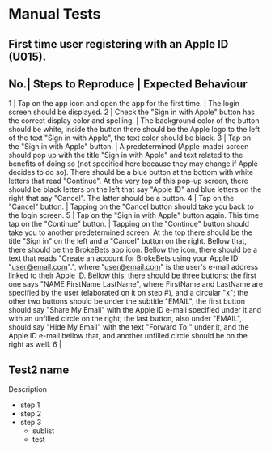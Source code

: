 # Manual Tests

First time user registering with an Apple ID (U015).
---
No.| Steps to Reproduce | Expected Behaviour 
--------------------------------------------
 1 | Tap on the app icon and open the app for the first time. | The login screen should be displayed.
 2 | Check the "Sign in with Apple" button has the correct display color and spelling. | The background color of the button should be white, inside the button there should be the Apple logo to the left of the text "Sign in with Apple", the text color should be black.
 3 | Tap on the "Sign in with Apple" button. | A predetermined (Apple-made) screen should pop up with the title "Sign in with Apple" and text related to the benefits of doing so (not specified here because they may change if Apple decides to do so). There should be a blue button at the bottom with white letters that read "Continue". At the very top of this pop-up screen, there should be black letters on the left that say "Apple ID" and blue letters on the right that say "Cancel". The latter should be a button.
 4 | Tap on the "Cancel" button. | Tapping on the "Cancel button should take you back to the login screen.
 5 | Tap on the "Sign in with Apple" button again. This time tap on the "Continue" button. | Tapping on the "Continue" button should take you to another predetermined screen. At the top there should be the title "Sign in" on the left and a "Cancel" button on the right. Bellow that, there should be the BrokeBets app icon. Bellow the icon, there should be a text that reads "Create an account for BrokeBets using your Apple ID "user@email.com".", where "user@email.com" is the user's e-mail address linked to their Apple ID. Bellow this, there should be three buttons: the first one says "NAME FirstName LastName", where FirstName and LastName are specified by the user (elaborated on it on step #), and a circular "x"; the other two buttons should be under the subtitle "EMAIL", the first button should say "Share My Email" with the Apple ID e-mail specified under it and with an unfilled circle on the right; the last button, also under "EMAIL", should say "Hide My Email" with the text "Forward To:" under it, and the Apple ID e-mail bellow that, and another unfilled circle should be on the right as well.
 6 | 

Test2 name
---
Description
- step 1
- step 2
- step 3
  - sublist
  - test
